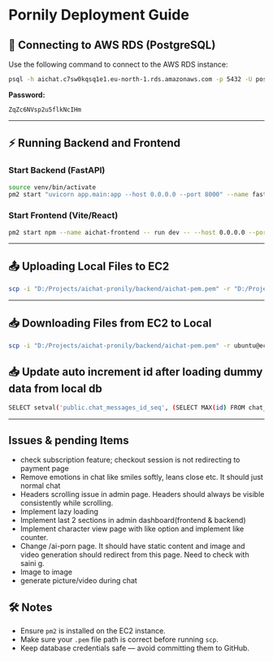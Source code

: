 # Pornily Deployment Guide

## 🚀 Connecting to AWS RDS (PostgreSQL)

Use the following command to connect to the AWS RDS instance:

```bash
psql -h aichat.c7sw0kqsq1e1.eu-north-1.rds.amazonaws.com -p 5432 -U postgres -d pornily
```

**Password:**
```
ZqZc6NVsp2u5flkNcIHm
```

---

## ⚡ Running Backend and Frontend

### Start Backend (FastAPI)
```bash
source venv/bin/activate
pm2 start "uvicorn app.main:app --host 0.0.0.0 --port 8000" --name fastapi
```

### Start Frontend (Vite/React)
```bash
pm2 start npm --name aichat-frontend -- run dev -- --host 0.0.0.0 --port 5173
```

---

## 📤 Uploading Local Files to EC2

```bash
scp -i "D:/Projects/aichat-pronily/backend/aichat-pem.pem" -r "D:/Projects/aichat-pronily/backend/.env" ubuntu@ec2-13-48-108-119.eu-north-1.compute.amazonaws.com:/home/ubuntu/pornily/pronily/backend/.env
```

---

## 📥 Downloading Files from EC2 to Local

```bash
scp -i "D:/Projects/aichat-pronily/backend/aichat-pem.pem" -r ubuntu@ec2-13-48-108-119.eu-north-1.compute.amazonaws.com:/home/ubuntu/pornily/pronily/backend/.env "D:/Projects/aichat-pronily/backend/.env"
```

## 📥 Update auto increment id after loading dummy data from local db

```bash
SELECT setval('public.chat_messages_id_seq', (SELECT MAX(id) FROM chat_messages) + 1);
```

---

## Issues & pending Items
- check subscription feature; checkout session is not redirecting to payment page
- Remove emotions in chat like smiles softly, leans close etc. It should just normal chat
- Headers scrolling issue in admin page. Headers should always be visible consistently while scrolling.
- Implement lazy loading
- Implement last 2 sections in admin dashboard(frontend & backend)
- Implement character view page with like option and implement like counter.
- Change /ai-porn page. It should have static content and image and video generation should redirect from this page. Need to check with saini g.
- Image to image
- generate picture/video during chat


## 🛠 Notes
- Ensure `pm2` is installed on the EC2 instance.
- Make sure your `.pem` file path is correct before running `scp`.
- Keep database credentials safe — avoid committing them to GitHub.



